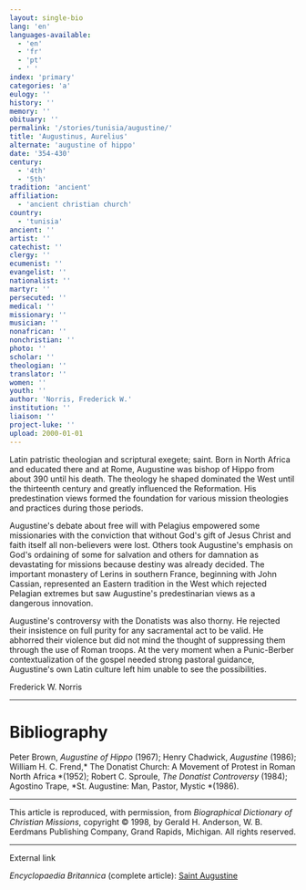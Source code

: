 ```yaml
---
layout: single-bio
lang: 'en'
languages-available:
  - 'en'
  - 'fr'
  - 'pt'
  - ' '
index: 'primary'
categories: 'a'
eulogy: ''
history: ''
memory: ''
obituary: ''
permalink: '/stories/tunisia/augustine/'
title: 'Augustinus, Aurelius'
alternate: 'augustine of hippo'
date: '354-430'
century:
  - '4th'
  - '5th'
tradition: 'ancient'
affiliation:
  - 'ancient christian church'
country:
  - 'tunisia'
ancient: ''
artist: ''
catechist: ''
clergy: ''
ecumenist: ''
evangelist: ''
nationalist: ''
martyr: ''
persecuted: ''
medical: ''
missionary: ''
musician: ''
nonafrican: ''
nonchristian: ''
photo: ''
scholar: ''
theologian: ''
translator: ''
women: ''
youth: ''
author: 'Norris, Frederick W.'
institution: ''
liaison: ''
project-luke: ''
upload: 2000-01-01
---
```



Latin patristic theologian and scriptural exegete; saint. Born in North Africa and educated there and at Rome, Augustine was bishop of Hippo from about 390 until his death. The theology he shaped dominated the West until the thirteenth century and greatly influenced the Reformation. His predestination views formed the foundation for various mission theologies and practices during those periods.

Augustine's debate about free will with Pelagius empowered some missionaries with the conviction that without God's gift of Jesus Christ and faith itself all non-believers were lost. Others took Augustine's emphasis on God's ordaining of some for salvation and others for damnation as devastating for missions because destiny was already decided. The important monastery of Lerins in southern France, beginning with John Cassian, represented an Eastern tradition in the West which rejected Pelagian extremes but saw Augustine's predestinarian views as a dangerous innovation.

Augustine's controversy with the Donatists was also thorny. He rejected their insistence on full purity for any sacramental act to be valid. He abhorred their violence but did not mind the thought of suppressing them through the use of Roman troops. At the very moment when a Punic-Berber contextualization of the gospel needed strong pastoral guidance, Augustine's own Latin culture left him unable to see the possibilities.

Frederick W. Norris

---

# Bibliography

Peter Brown, *Augustine of Hippo* (1967); Henry Chadwick, *Augustine* (1986); William H. C. Frend,* The Donatist Church: A Movement of Protest in Roman North Africa *(1952); Robert C. Sproule, *The Donatist Controversy* (1984); Agostino Trape, *St. Augustine: Man, Pastor, Mystic *(1986).

---

This article is reproduced, with permission, from *Biographical Dictionary of Christian Missions*,   copyright &copy; 1998, by Gerald H. Anderson, W. B. Eerdmans Publishing Company, Grand Rapids, Michigan.  All rights reserved.

---

External link

*Encyclopaedia Britannica*  (complete article):  [ Saint Augustine](http://www.britannica.com/eb/article-9109388/Saint-Augustine)